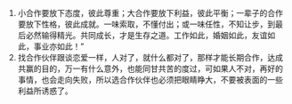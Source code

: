 1. 小合作要放下态度，彼此尊重；大合作要放下利益，彼此平衡；一辈子的合作要放下性格，彼此成就。一味索取，不懂付出；或一味任性，不知让步，到最后必然输得精光。共同成长，才是生存之道。工作如此，婚姻如此，友谊如此，事业亦如此！”
2. 找合作伙伴跟谈恋爱一样，人对了，就什么都对了，那样才能长期合作，达成共赢的目的，万一有什么意外，也能同甘共苦的度过，可如果人不对，再好的事情，也会走向失败，所以选合作伙伴也必须把眼睛睁大，不要被表面的一些利益所诱惑了。